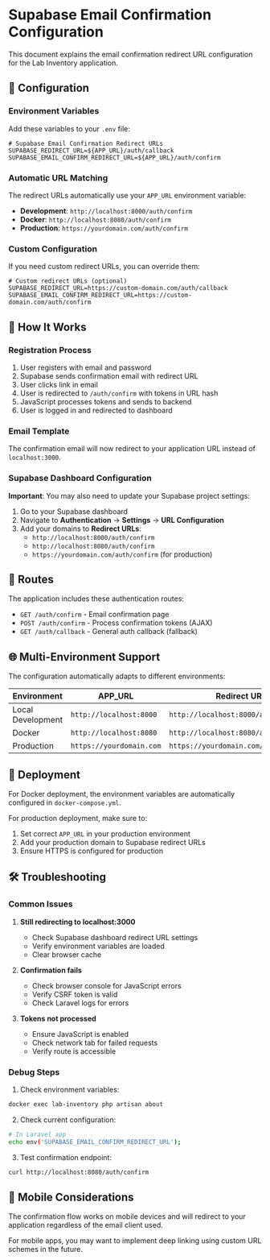 # Supabase Email Confirmation Configuration

This document explains the email confirmation redirect URL configuration for the Lab Inventory application.

## 🔧 Configuration

### Environment Variables

Add these variables to your `.env` file:

```env
# Supabase Email Confirmation Redirect URLs
SUPABASE_REDIRECT_URL=${APP_URL}/auth/callback
SUPABASE_EMAIL_CONFIRM_REDIRECT_URL=${APP_URL}/auth/confirm
```

### Automatic URL Matching

The redirect URLs automatically use your `APP_URL` environment variable:

- **Development**: `http://localhost:8000/auth/confirm`
- **Docker**: `http://localhost:8080/auth/confirm`
- **Production**: `https://yourdomain.com/auth/confirm`

### Custom Configuration

If you need custom redirect URLs, you can override them:

```env
# Custom redirect URLs (optional)
SUPABASE_REDIRECT_URL=https://custom-domain.com/auth/callback
SUPABASE_EMAIL_CONFIRM_REDIRECT_URL=https://custom-domain.com/auth/confirm
```

## 📧 How It Works

### Registration Process

1. User registers with email and password
2. Supabase sends confirmation email with redirect URL
3. User clicks link in email
4. User is redirected to `/auth/confirm` with tokens in URL hash
5. JavaScript processes tokens and sends to backend
6. User is logged in and redirected to dashboard

### Email Template

The confirmation email will now redirect to your application URL instead of `localhost:3000`.

### Supabase Dashboard Configuration

**Important**: You may also need to update your Supabase project settings:

1. Go to your Supabase dashboard
2. Navigate to **Authentication** → **Settings** → **URL Configuration**
3. Add your domains to **Redirect URLs**:
   - `http://localhost:8000/auth/confirm`
   - `http://localhost:8080/auth/confirm`
   - `https://yourdomain.com/auth/confirm` (for production)

## 🔄 Routes

The application includes these authentication routes:

- `GET /auth/confirm` - Email confirmation page
- `POST /auth/confirm` - Process confirmation tokens (AJAX)
- `GET /auth/callback` - General auth callback (fallback)

## 🌐 Multi-Environment Support

The configuration automatically adapts to different environments:

| Environment | APP_URL | Redirect URL |
|-------------|---------|--------------|
| Local Development | `http://localhost:8000` | `http://localhost:8000/auth/confirm` |
| Docker | `http://localhost:8080` | `http://localhost:8080/auth/confirm` |
| Production | `https://yourdomain.com` | `https://yourdomain.com/auth/confirm` |

## 🚀 Deployment

For Docker deployment, the environment variables are automatically configured in `docker-compose.yml`.

For production deployment, make sure to:

1. Set correct `APP_URL` in your production environment
2. Add your production domain to Supabase redirect URLs
3. Ensure HTTPS is configured for production

## 🛠️ Troubleshooting

### Common Issues

1. **Still redirecting to localhost:3000**
   - Check Supabase dashboard redirect URL settings
   - Verify environment variables are loaded
   - Clear browser cache

2. **Confirmation fails**
   - Check browser console for JavaScript errors
   - Verify CSRF token is valid
   - Check Laravel logs for errors

3. **Tokens not processed**
   - Ensure JavaScript is enabled
   - Check network tab for failed requests
   - Verify route is accessible

### Debug Steps

1. Check environment variables:
```bash
docker exec lab-inventory php artisan about
```

2. Check current configuration:
```bash
# In Laravel app
echo env('SUPABASE_EMAIL_CONFIRM_REDIRECT_URL');
```

3. Test confirmation endpoint:
```bash
curl http://localhost:8080/auth/confirm
```

## 📱 Mobile Considerations

The confirmation flow works on mobile devices and will redirect to your application regardless of the email client used.

For mobile apps, you may want to implement deep linking using custom URL schemes in the future.
